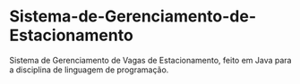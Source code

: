 # Sistema-de-Gerenciamento-de-Estacionamento
Sistema de Gerenciamento de Vagas de Estacionamento, feito em Java para a disciplina de linguagem de programação.
